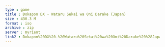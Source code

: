 ```yaml
---
type : game
title : Dokapon DX - Wataru Sekai wa Oni Darake (Japan)
size : 430.3 M
format : iso
archive : zip
server : myrient
link2 : Dokapon%20DX%20-%20Wataru%20Sekai%20wa%20Oni%20Darake%20%28Japan%29
---
```

